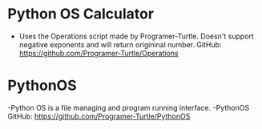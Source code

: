 # Python OS Calculator
- Uses the Operations script made by Programer-Turtle. Doesn't support negative exponents and will return origininal number. GitHub: https://github.com/Programer-Turtle/Operations

# PythonOS
-Python OS is a file managing and program running interface.
-PythonOS GitHub: https://github.com/Programer-Turtle/PythonOS
